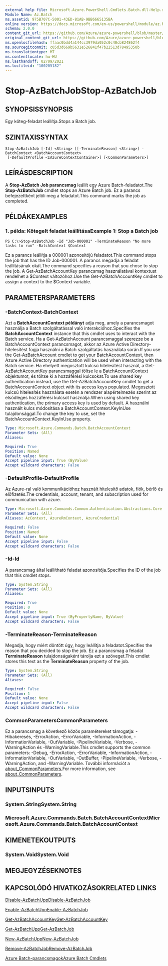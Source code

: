 ```yaml
---
external help file: Microsoft.Azure.PowerShell.Cmdlets.Batch.dll-Help.xml
Module Name: Az.Batch
ms.assetid: 975B707C-5001-43ED-81AB-9BB6665135BA
online version: https://docs.microsoft.com/en-us/powershell/module/az.batch/stop-azbatchjob
schema: 2.0.0
content_git_url: https://github.com/Azure/azure-powershell/blob/master/src/Batch/Batch/help/Stop-AzBatchJob.md
original_content_git_url: https://github.com/Azure/azure-powershell/blob/master/src/Batch/Batch/help/Stop-AzBatchJob.md
ms.openlocfilehash: ffaac0bdd4a144cc3979da052c0c40cb824862f4
ms.sourcegitcommit: c05d3d669b5631e526841f47b22513d78495350b
ms.translationtype: MT
ms.contentlocale: hu-HU
ms.lasthandoff: 02/09/2021
ms.locfileid: "100205182"
---
```

# <span data-ttu-id="80101-101">Stop-AzBatchJob</span><span class="sxs-lookup"><span data-stu-id="80101-101">Stop-AzBatchJob</span></span>

## <span data-ttu-id="80101-102">SYNOPSIS</span><span class="sxs-lookup"><span data-stu-id="80101-102">SYNOPSIS</span></span>
<span data-ttu-id="80101-103">Egy köteg-feladat leállítja.</span><span class="sxs-lookup"><span data-stu-id="80101-103">Stops a Batch job.</span></span>

## <span data-ttu-id="80101-104">SZINTAXIS</span><span class="sxs-lookup"><span data-stu-id="80101-104">SYNTAX</span></span>

```
Stop-AzBatchJob [-Id] <String> [[-TerminateReason] <String>] -BatchContext <BatchAccountContext>
 [-DefaultProfile <IAzureContextContainer>] [<CommonParameters>]
```

## <span data-ttu-id="80101-105">LEÍRÁS</span><span class="sxs-lookup"><span data-stu-id="80101-105">DESCRIPTION</span></span>
<span data-ttu-id="80101-106">A **Stop-AzBatch Job parancsmag** leállít egy Azure Batch-feladatot.</span><span class="sxs-lookup"><span data-stu-id="80101-106">The **Stop-AzBatchJob** cmdlet stops an Azure Batch job.</span></span>
<span data-ttu-id="80101-107">Ez a parancs befejezettként jelöli meg a feladatot.</span><span class="sxs-lookup"><span data-stu-id="80101-107">This command marks the job as completed.</span></span>

## <span data-ttu-id="80101-108">PÉLDÁK</span><span class="sxs-lookup"><span data-stu-id="80101-108">EXAMPLES</span></span>

### <span data-ttu-id="80101-109">1. példa: Kötegelt feladat leállítása</span><span class="sxs-lookup"><span data-stu-id="80101-109">Example 1: Stop a Batch job</span></span>
```
PS C:\>Stop-AzBatchJob -Id "Job-000001" -TerminateReason "No more tasks to run" -BatchContext $Context
```

<span data-ttu-id="80101-110">Ez a parancs leállítja a 000001 azonosítójú feladatot.</span><span class="sxs-lookup"><span data-stu-id="80101-110">This command stops the job that has the ID Job-000001.</span></span>
<span data-ttu-id="80101-111">A parancs megadja a feladat leállításának okát.</span><span class="sxs-lookup"><span data-stu-id="80101-111">The command specifies a reason that you chose to stop the job.</span></span>
<span data-ttu-id="80101-112">A Get-AzBatchAccountKey parancsmag használatával kontextust rendelhet a $Context változóhoz.</span><span class="sxs-lookup"><span data-stu-id="80101-112">Use the Get-AzBatchAccountKey cmdlet to assign a context to the $Context variable.</span></span>

## <span data-ttu-id="80101-113">PARAMETERS</span><span class="sxs-lookup"><span data-stu-id="80101-113">PARAMETERS</span></span>

### <span data-ttu-id="80101-114">-BatchContext</span><span class="sxs-lookup"><span data-stu-id="80101-114">-BatchContext</span></span>
<span data-ttu-id="80101-115">Azt a **BatchAccountContext példányt** adja meg, amely a parancsmagot használja a Batch szolgáltatással való interakcióhoz.</span><span class="sxs-lookup"><span data-stu-id="80101-115">Specifies the **BatchAccountContext** instance that this cmdlet uses to interact with the Batch service.</span></span>
<span data-ttu-id="80101-116">Ha a Get-AzBatchAccount parancsmaggal szerezze be a BatchAccountContext parancsmagot, akkor az Azure Active Directory-hitelesítést fogja használni a Batch szolgáltatás használata során.</span><span class="sxs-lookup"><span data-stu-id="80101-116">If you use the Get-AzBatchAccount cmdlet to get your BatchAccountContext, then Azure Active Directory authentication will be used when interacting with the Batch service.</span></span> <span data-ttu-id="80101-117">Ha ehelyett megosztott kulcsú hitelesítést használ, a Get-AzBatchAccountKey parancsmaggal töltse le a BatchAccountContext objektumot, és töltse ki a hozzáférési kulcsokat.</span><span class="sxs-lookup"><span data-stu-id="80101-117">To use shared key authentication instead, use the Get-AzBatchAccountKey cmdlet to get a BatchAccountContext object with its access keys populated.</span></span> <span data-ttu-id="80101-118">Megosztott kulcsú hitelesítés használata esetén a rendszer alapértelmezés szerint az elsődleges hozzáférési kulcsot használja.</span><span class="sxs-lookup"><span data-stu-id="80101-118">When using shared key authentication, the primary access key is used by default.</span></span> <span data-ttu-id="80101-119">A használni használt kulcs módosítása a BatchAccountContext.KeyInUse tulajdonsággal.</span><span class="sxs-lookup"><span data-stu-id="80101-119">To change the key to use, set the BatchAccountContext.KeyInUse property.</span></span>

```yaml
Type: Microsoft.Azure.Commands.Batch.BatchAccountContext
Parameter Sets: (All)
Aliases:

Required: True
Position: Named
Default value: None
Accept pipeline input: True (ByValue)
Accept wildcard characters: False
```

### <span data-ttu-id="80101-120">-DefaultProfile</span><span class="sxs-lookup"><span data-stu-id="80101-120">-DefaultProfile</span></span>
<span data-ttu-id="80101-121">Az Azure-ral való kommunikációhoz használt hitelesítő adatok, fiók, bérlő és előfizetés.</span><span class="sxs-lookup"><span data-stu-id="80101-121">The credentials, account, tenant, and subscription used for communication with azure.</span></span>

```yaml
Type: Microsoft.Azure.Commands.Common.Authentication.Abstractions.Core.IAzureContextContainer
Parameter Sets: (All)
Aliases: AzContext, AzureRmContext, AzureCredential

Required: False
Position: Named
Default value: None
Accept pipeline input: False
Accept wildcard characters: False
```

### <span data-ttu-id="80101-122">-Id</span><span class="sxs-lookup"><span data-stu-id="80101-122">-Id</span></span>
<span data-ttu-id="80101-123">A parancsmag által leállítható feladat azonosítója.</span><span class="sxs-lookup"><span data-stu-id="80101-123">Specifies the ID of the job that this cmdlet stops.</span></span>

```yaml
Type: System.String
Parameter Sets: (All)
Aliases:

Required: True
Position: 0
Default value: None
Accept pipeline input: True (ByPropertyName, ByValue)
Accept wildcard characters: False
```

### <span data-ttu-id="80101-124">-TerminateReason</span><span class="sxs-lookup"><span data-stu-id="80101-124">-TerminateReason</span></span>
<span data-ttu-id="80101-125">Megadja, hogy miért döntött úgy, hogy leállítja a feladatot.</span><span class="sxs-lookup"><span data-stu-id="80101-125">Specifies the reason that you decided to stop the job.</span></span>
<span data-ttu-id="80101-126">Ez a parancsmag a feladat **TerminateReason** tulajdonságaként tárolja ezt a szöveget.</span><span class="sxs-lookup"><span data-stu-id="80101-126">This cmdlet stores this text as the **TerminateReason** property of the job.</span></span>

```yaml
Type: System.String
Parameter Sets: (All)
Aliases:

Required: False
Position: 1
Default value: None
Accept pipeline input: False
Accept wildcard characters: False
```

### <span data-ttu-id="80101-127">CommonParameters</span><span class="sxs-lookup"><span data-stu-id="80101-127">CommonParameters</span></span>
<span data-ttu-id="80101-128">Ez a parancsmag a következő közös paramétereket támogatja: -Hibakeresés, -ErrorAction, -ErrorVariable, -InformationAction, -InformationVariable, -OutVariable, -PipelineVariable, -Verbose, -WarningAction és -WarningVariable.</span><span class="sxs-lookup"><span data-stu-id="80101-128">This cmdlet supports the common parameters: -Debug, -ErrorAction, -ErrorVariable, -InformationAction, -InformationVariable, -OutVariable, -OutBuffer, -PipelineVariable, -Verbose, -WarningAction, and -WarningVariable.</span></span> <span data-ttu-id="80101-129">További információt a [about_CommonParameters.](http://go.microsoft.com/fwlink/?LinkID=113216)</span><span class="sxs-lookup"><span data-stu-id="80101-129">For more information, see [about_CommonParameters](http://go.microsoft.com/fwlink/?LinkID=113216).</span></span>

## <span data-ttu-id="80101-130">INPUTS</span><span class="sxs-lookup"><span data-stu-id="80101-130">INPUTS</span></span>

### <span data-ttu-id="80101-131">System.String</span><span class="sxs-lookup"><span data-stu-id="80101-131">System.String</span></span>

### <span data-ttu-id="80101-132">Microsoft.Azure.Commands.Batch.BatchAccountContext</span><span class="sxs-lookup"><span data-stu-id="80101-132">Microsoft.Azure.Commands.Batch.BatchAccountContext</span></span>

## <span data-ttu-id="80101-133">KIMENETEK</span><span class="sxs-lookup"><span data-stu-id="80101-133">OUTPUTS</span></span>

### <span data-ttu-id="80101-134">System.Void</span><span class="sxs-lookup"><span data-stu-id="80101-134">System.Void</span></span>

## <span data-ttu-id="80101-135">MEGJEGYZÉSEK</span><span class="sxs-lookup"><span data-stu-id="80101-135">NOTES</span></span>

## <span data-ttu-id="80101-136">KAPCSOLÓDÓ HIVATKOZÁSOK</span><span class="sxs-lookup"><span data-stu-id="80101-136">RELATED LINKS</span></span>

[<span data-ttu-id="80101-137">Disable-AzBatchUpp</span><span class="sxs-lookup"><span data-stu-id="80101-137">Disable-AzBatchJob</span></span>](./Disable-AzBatchJob.md)

[<span data-ttu-id="80101-138">Enable-AzBatchUpp</span><span class="sxs-lookup"><span data-stu-id="80101-138">Enable-AzBatchJob</span></span>](./Enable-AzBatchJob.md)

[<span data-ttu-id="80101-139">Get-AzBatchAccountKey</span><span class="sxs-lookup"><span data-stu-id="80101-139">Get-AzBatchAccountKey</span></span>](./Get-AzBatchAccountKey.md)

[<span data-ttu-id="80101-140">Get-AzBatchUpp</span><span class="sxs-lookup"><span data-stu-id="80101-140">Get-AzBatchJob</span></span>](./Get-AzBatchJob.md)

[<span data-ttu-id="80101-141">New-AzBatchUpp</span><span class="sxs-lookup"><span data-stu-id="80101-141">New-AzBatchJob</span></span>](./New-AzBatchJob.md)

[<span data-ttu-id="80101-142">Remove-AzBatchJob</span><span class="sxs-lookup"><span data-stu-id="80101-142">Remove-AzBatchJob</span></span>](./Remove-AzBatchJob.md)

[<span data-ttu-id="80101-143">Azure Batch-parancsmagok</span><span class="sxs-lookup"><span data-stu-id="80101-143">Azure Batch Cmdlets</span></span>](/powershell/module/Az.Batch/)
